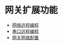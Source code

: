 # 网关扩展功能



* [网络远程编程](https://wiki.freeioe.org/doku.php?id=apps:app00000135)
* [串口远程编程](https://wiki.freeioe.org/doku.php?id=apps:app00000130)
* [网关网络配置](https://wiki.freeioe.org/doku.php?id=apps:app00000115)